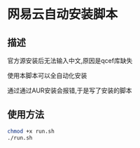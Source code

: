 # 网易云自动安装脚本

## 描述

官方源安装后无法输入中文,原因是qcef库缺失

使用本脚本可以全自动化安装

通过通过AUR安装会报错,于是写了安装的脚本

## 使用方法

```bash
chmod +x run.sh
./run.sh
```
